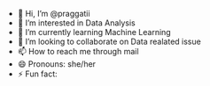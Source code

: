 - 👋 Hi, I’m @praggatii
- 👀 I’m interested in Data Analysis
- 🌱 I’m currently learning Machine Learning
- 💞️ I’m looking to collaborate on Data realated issue
- 📫 How to reach me through mail
- 😄 Pronouns: she/her
- ⚡ Fun fact: 

<!---
praggatii/praggatii is a ✨ special ✨ repository because its `README.md` (this file) appears on your GitHub profile.
You can click the Preview link to take a look at your changes.
--->
